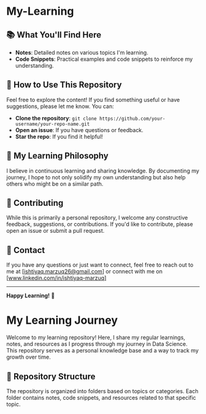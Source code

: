 # My-Learning


## 📚 What You'll Find Here

- **Notes**: Detailed notes on various topics I'm learning.
- **Code Snippets**: Practical examples and code snippets to reinforce my understanding.

## 🚀 How to Use This Repository

Feel free to explore the content! If you find something useful or have suggestions, please let me know. You can:

- **Clone the repository**: `git clone https://github.com/your-username/your-repo-name.git`
- **Open an issue**: If you have questions or feedback.
- **Star the repo**: If you find it helpful!

## 🌱 My Learning Philosophy

I believe in continuous learning and sharing knowledge. By documenting my journey, I hope to not only solidify my own understanding but also help others who might be on a similar path.

## 🤝 Contributing

While this is primarily a personal repository, I welcome any constructive feedback, suggestions, or contributions. If you'd like to contribute, please open an issue or submit a pull request.

## 📧 Contact

If you have any questions or just want to connect, feel free to reach out to me at [ishtiyaq.marzuq26@gmail.com] or connect with me on [www.linkedin.com/in/ishtiyaq-marzuq]

---

**Happy Learning!** 🎉


# My Learning Journey

Welcome to my learning repository! Here, I share my regular learnings, notes, and resources as I progress through my journey in Data Science. This repository serves as a personal knowledge base and a way to track my growth over time.

## 📂 Repository Structure

The repository is organized into folders based on topics or categories. Each folder contains notes, code snippets, and resources related to that specific topic.
